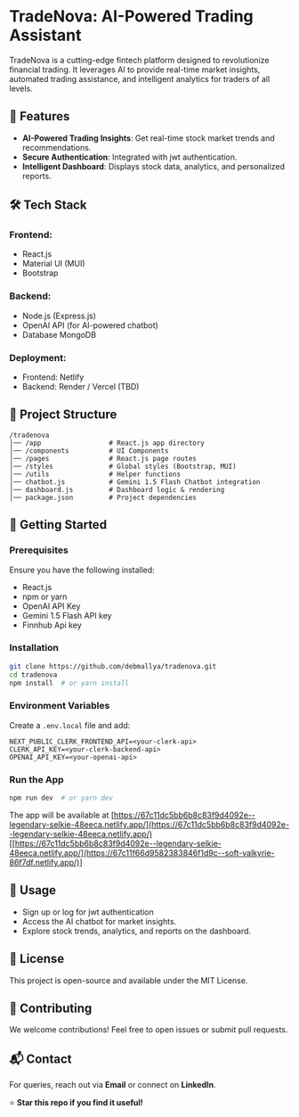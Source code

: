 # TradeNova: AI-Powered Trading Assistant
TradeNova is a cutting-edge fintech platform designed to revolutionize financial trading. It leverages AI to provide real-time market insights, automated trading assistance, and intelligent analytics for traders of all levels.

## 🚀 Features
- **AI-Powered Trading Insights**: Get real-time stock market trends and recommendations.
- **Secure Authentication**: Integrated with jwt authentication.
- **Intelligent Dashboard**: Displays stock data, analytics, and personalized reports.

## 🛠 Tech Stack
### **Frontend**:
- React.js 
- Material UI (MUI)
- Bootstrap

### **Backend**:
- Node.js (Express.js)
- OpenAI API (for AI-powered chatbot)
- Database MongoDB

### **Deployment**:
- Frontend: Netlify
- Backend: Render / Vercel (TBD)

## 📂 Project Structure
```
/tradenova
│── /app                 # React.js app directory
│── /components          # UI Components
│── /pages               # React.js page routes
│── /styles              # Global styles (Bootstrap, MUI)
│── /utils               # Helper functions
│── chatbot.js           # Gemini 1.5 Flash Chatbot integration
│── dashboard.js         # Dashboard logic & rendering
│── package.json         # Project dependencies
```

## 🚀 Getting Started
### **Prerequisites**
Ensure you have the following installed:
- React.js 
- npm or yarn
- OpenAI API Key
- Gemini 1.5 Flash API key
- Finnhub Api key

### **Installation**
```sh
git clone https://github.com/debmallya/tradenova.git
cd tradenova
npm install  # or yarn install
```

### **Environment Variables**
Create a `.env.local` file and add:
```
NEXT_PUBLIC_CLERK_FRONTEND_API=<your-clerk-api>
CLERK_API_KEY=<your-clerk-backend-api>
OPENAI_API_KEY=<your-openai-api>
```

### **Run the App**
```sh
npm run dev  # or yarn dev
```
The app will be available at [https://67c11dc5bb6b8c83f9d4092e--legendary-selkie-48eeca.netlify.app/](https://67c11dc5bb6b8c83f9d4092e--legendary-selkie-48eeca.netlify.app/)
[[https://67c11dc5bb6b8c83f9d4092e--legendary-selkie-48eeca.netlify.app/](https://67c11f66d9582383846f1d9c--soft-valkyrie-86f7df.netlify.app/)]

## 📌 Usage
- Sign up or log for jwt authentication
- Access the AI chatbot for market insights.
- Explore stock trends, analytics, and reports on the dashboard.

## 📜 License
This project is open-source and available under the MIT License.

## 🌟 Contributing
We welcome contributions! Feel free to open issues or submit pull requests.

## 📬 Contact
For queries, reach out via **Email** or connect on **LinkedIn**.

⭐ **Star this repo if you find it useful!**

